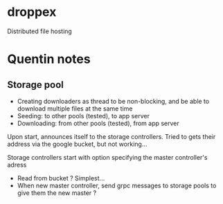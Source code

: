 # droppex
Distributed file hosting


# Quentin notes
## Storage pool
* Creating downloaders as thread to be non-blocking, and be able to download multiple files at the same time
* Seeding: to other pools (tested), to app server
* Downloading: from other pools (tested), from app server

Upon start, announces itself to the storage controllers. 
Tried to gets their address via the google bucket, but not working...

Storage controllers start with option specifying the master controller's adress

* Read from bucket ? Simplest...
* When new master controller, send grpc messages to storage pools to give them the new master ? 
